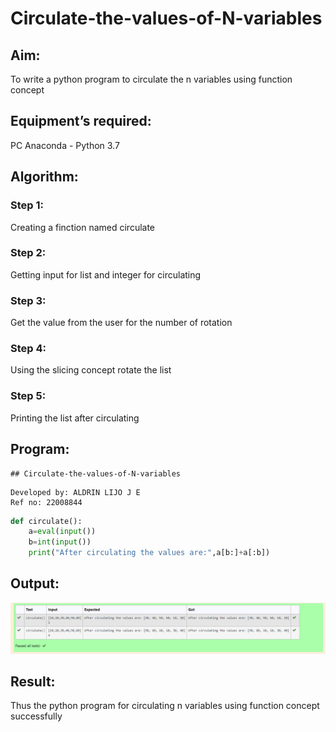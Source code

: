 # Circulate-the-values-of-N-variables
## Aim:
To write a python program to circulate the n variables using function concept
## Equipment’s required:
PC
Anaconda - Python 3.7
## Algorithm: 
### Step 1: 
Creating a finction named circulate
### Step 2: 
Getting input for list and integer for circulating  
### Step 3: 
Get the value from the user for the number of rotation
### Step 4: 
Using the slicing concept rotate the list

### Step 5: 
Printing the list after circulating 

## Program:
```
## Circulate-the-values-of-N-variables
```
```
Developed by: ALDRIN LIJO J E
Ref no: 22008844
```

```py
def circulate():
    a=eval(input())
    b=int(input())
    print("After circulating the values are:",a[b:]+a[:b])
```

## Output:
![output](/Screenshot%202023-01-26%20120902.png)

## Result:
Thus the python program for circulating n variables using function concept successfully